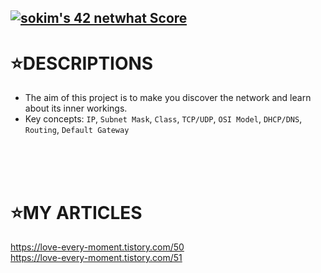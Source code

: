 [![sokim's 42 netwhat Score](https://badge42.vercel.app/api/v2/cl1sxc9pb003009jgq7f86utb/project/2200411)](https://github.com/JaeSeoKim/badge42)
-------------------------

⭐DESCRIPTIONS
==============

* The aim of this project is to make you discover the network and learn about its inner workings.
* Key concepts: `IP`, `Subnet Mask`, `Class`, `TCP/UDP`, `OSI Model`, `DHCP/DNS`, `Routing`, `Default Gateway`
</br>
</br>
</br>

⭐MY ARTICLES
==============

https://love-every-moment.tistory.com/50
</br>
https://love-every-moment.tistory.com/51
</br>
</br>
</br>
